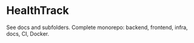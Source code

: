 # HealthTrack

See docs and subfolders. Complete monorepo: backend, frontend, infra, docs, CI, Docker.
